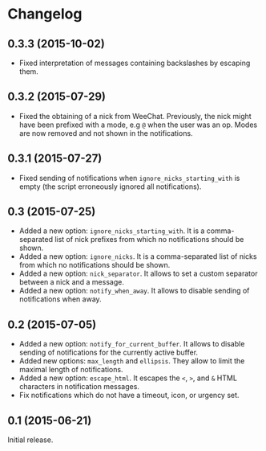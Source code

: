 Changelog
=========

0.3.3 (2015-10-02)
------------------

* Fixed interpretation of messages containing backslashes by escaping
  them.

0.3.2 (2015-07-29)
------------------

* Fixed the obtaining of a nick from WeeChat. Previously, the nick might have
  been prefixed with a mode, e.g `@` when the user was an op. Modes are now
  removed and not shown in the notifications.

0.3.1 (2015-07-27)
------------------

* Fixed sending of notifications when `ignore_nicks_starting_with` is empty
  (the script erroneously ignored all notifications).

0.3 (2015-07-25)
----------------

* Added a new option: `ignore_nicks_starting_with`. It is a comma-separated
  list of nick prefixes from which no notifications should be shown.
* Added a new option: `ignore_nicks`. It is a comma-separated list of nicks
  from which no notifications should be shown.
* Added a new option: `nick_separator`. It allows to set a custom separator
  between a nick and a message.
* Added a new option: `notify_when_away`. It allows to disable sending of
  notifications when away.

0.2 (2015-07-05)
----------------

* Added a new option: `notify_for_current_buffer`. It allows to disable sending
  of notifications for the currently active buffer.
* Added new options: `max_length` and `ellipsis`. They allow to limit the
  maximal length of notifications.
* Added a new option: `escape_html`. It escapes the `<`, `>`, and `&` HTML
  characters in notification messages.
* Fix notifications which do not have a timeout, icon, or urgency set.

0.1 (2015-06-21)
----------------

Initial release.
